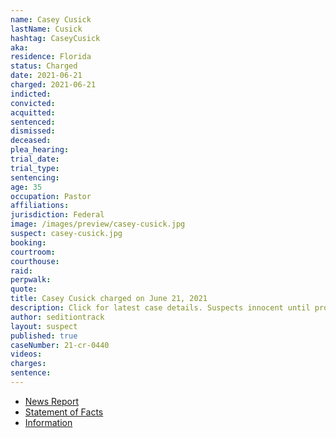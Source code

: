 ```yaml
---
name: Casey Cusick
lastName: Cusick
hashtag: CaseyCusick
aka:
residence: Florida
status: Charged
date: 2021-06-21
charged: 2021-06-21
indicted:
convicted:
acquitted:
sentenced:
dismissed:
deceased:
plea_hearing:
trial_date:
trial_type:
sentencing:
age: 35
occupation: Pastor
affiliations:
jurisdiction: Federal
image: /images/preview/casey-cusick.jpg
suspect: casey-cusick.jpg
booking:
courtroom:
courthouse:
raid:
perpwalk:
quote:
title: Casey Cusick charged on June 21, 2021
description: Click for latest case details. Suspects innocent until proven guilty.
author: seditiontrack
layout: suspect
published: true
caseNumber: 21-cr-0440
videos:
charges:
sentence:
---
```

- [News Report](https://www.orlandosentinel.com/news/crime/os-ne-capitol-arrest-melbourne-church-members-20210624-uxuok4bodvgu3iuuppfqiugrn4-story.html)
- [Statement of Facts](https://www.justice.gov/usao-dc/case-multi-defendant/file/1405936/download)
- [Information](https://www.justice.gov/usao-dc/case-multi-defendant/file/1424636/download)
